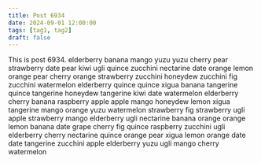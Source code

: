```yaml
---
title: Post 6934
date: 2024-09-01 12:00:00
tags: [tag1, tag2]
draft: false
---
```

This is post 6934.
elderberry
banana
mango
yuzu
yuzu
cherry
pear
strawberry
date
pear
kiwi
ugli
quince
zucchini
nectarine
date
orange
lemon
orange
pear
cherry
orange
strawberry
zucchini
honeydew
zucchini
fig
zucchini
watermelon
elderberry
quince
quince
xigua
banana
tangerine
quince
tangerine
honeydew
tangerine
kiwi
date
watermelon
elderberry
cherry
banana
raspberry
apple
apple
mango
honeydew
lemon
xigua
tangerine
mango
orange
yuzu
watermelon
strawberry
fig
strawberry
ugli
apple
strawberry
mango
elderberry
ugli
nectarine
banana
orange
orange
lemon
banana
date
grape
cherry
fig
quince
raspberry
zucchini
ugli
elderberry
cherry
nectarine
quince
orange
pear
xigua
lemon
orange
date
date
tangerine
zucchini
apple
elderberry
yuzu
ugli
mango
cherry
watermelon
